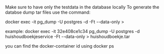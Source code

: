Make sure to have only the testdata in the database locally
To generate the databse dump tar files use the command: 

docker exec -it <docker-container id> pg_dump -U postgres -d <db name> -Ft --data-only > <filename>

example:
docker exec -it 32e408ce1c34 pg_dump -U postgres -d huishoudboekjeservice -Ft --data-only > huishoudboekje.tar

you can find the docker-container id using docker ps
